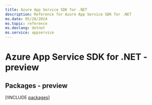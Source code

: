 ```yaml
---
title: Azure App Service SDK for .NET
description: Reference for Azure App Service SDK for .NET
ms.date: 05/28/2024
ms.topic: reference
ms.devlang: dotnet
ms.service: appservice
---
```

# Azure App Service SDK for .NET - preview
## Packages - preview
[!INCLUDE [packages](app-service-index.md)]